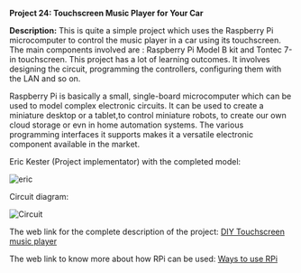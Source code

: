 __Project 24: Touchscreen Music Player for Your Car__

__Description:__
This is quite a simple project which uses the Raspberry Pi microcomputer to control the music player in a car using its touchscreen. The main components involved are :
Raspberry Pi Model B kit and
Tontec 7-in touchscreen.
This project has a lot of learning outcomes. It involves designing the circuit, programming the controllers, configuring them with the LAN and so on.

Raspberry Pi is basically a small, single-board microcomputer which can be used to model complex electronic circuits. It can be used to create a miniature desktop or a tablet,to control miniature robots, to create our own cloud storage or evn in home automation systems. The various programming interfaces it supports makes it a versatile electronic component available in the market.

Eric Kester (Project implementator) with the completed model:

![eric](https://hips.hearstapps.com/pop.h-cdn.co/assets/15/19/2048x2640/gallery-1431098565-diy-dash-1.jpg?resize=768:*)

Circuit diagram:

![Circuit](https://hips.hearstapps.com/pop.h-cdn.co/assets/15/19/1024x788/gallery-1431113631-raspberry-pi.jpg?resize=768:*)

The web link for the complete description of the project: [DIY Touchscreen music player](https://www.popularmechanics.com/cars/how-to/a15446/diy-touchscreen-dashboard-raspberry-pi/)

The web link to know more about how RPi can be used: [Ways to use RPi](https://randomnerdtutorials.com/11-clever-uses-for-your-raspberry-pi/)
